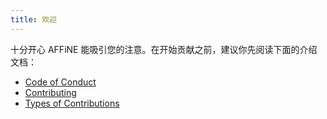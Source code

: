 ```yaml
---
title: 欢迎
---
```


十分开心 AFFiNE 能吸引您的注意。在开始贡献之前，建议你先阅读下面的介绍文档：

- [Code of Conduct](https://github.com/toeverything/AFFiNE/blob/develop/docs/CODE_OF_CONDUCT.md)
- [Contributing](https://github.com/toeverything/AFFiNE/blob/develop/docs/CONTRIBUTING.md)
- [Types of Contributions](https://github.com/toeverything/AFFiNE/blob/develop/docs/types-of-contributions.md)
